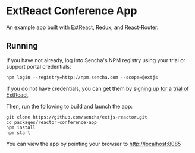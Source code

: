 # ExtReact Conference App

An example app built with ExtReact, Redux, and React-Router.

## Running

If you have not already, log into Sencha's NPM registry using your trial or support portal credentials:

```
npm login --registry=http://npm.sencha.com --scope=@extjs
```

If you do not have credentials, you can get them by [signing up for a trial of ExtReact](http://sencha.com/extreact).

Then, run the following to build and launch the app:

```
git clone https://github.com/sencha/extjs-reactor.git
cd packages/reactor-conference-app
npm install
npm start
```

You can view the app by pointing your browser to [http://localhost:8085](http://localhost:8085)
